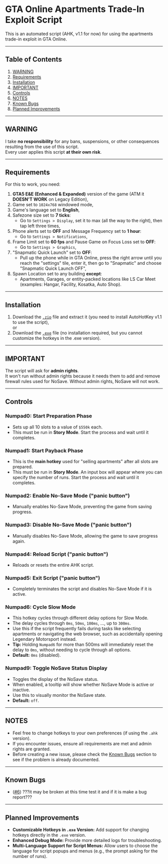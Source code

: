 # GTA Online Apartments Trade-In Exploit Script

This is an automated script (AHK, v1.1 for now) for using the apartments trade-in exploit in GTA Online.

---

## Table of Contents
1. [WARNING](#warning)
2. [Requirements](#requirements)
3. [Installation](#installation)
4. [IMPORTANT](#important)
5. [Controls](#controls)
6. [NOTES](#notes)
7. [Known Bugs](#known-bugs)
8. [Planned Improvements](#planned-improvements)

---

## WARNING
I take **no responsibility** for any bans, suspensions, or other consequences resulting from the use of this script.  
Every user applies this script **at their own risk**.

---

## Requirements
For this to work, you need:
1. **GTA5 E&E (Enhanced & Expanded)** version of the game (ATM it **DOESN'T WORK** on Legacy Edition),
2. Game set to `1024x768` windowed mode,
3. Game's language set to **English**,
4. Safezone size set to **7 ticks**:
   - Go to `Settings > Display`, set it to max (all the way to the right), then tap left three times,
5. Phone alerts set to **OFF** and Message Frequency set to **1 hour**:
   - Go to `Settings > Notifications`,
6. Frame Limit set to **60 fps** and Pause Game on Focus Loss set to **OFF**:
   - Go to `Settings > Graphics`,
7. "Snapmatic Quick Launch" set to **OFF**:
   - Pull up the phone while in GTA Online, press the right arrow until you reach the "settings" tile, enter it, then go to "Snapmatic" and choose "Snapmatic Quick Launch OFF",
8. Spawn Location set to any building **except**:
   - Apartments, Garages, or entity-packed locations like LS Car Meet (examples: Hangar, Facility, Kosatka, Auto Shop).

---

## Installation
1. Download the [`.zip`](https://github.com/tetriskillerh/gtaoautoapps-Fix/releases/latest) file and extract it (you need to install AutoHotKey v1.1 to use the script),  
   or  
2. Download the [`.exe`](https://github.com/tetriskillerh/gtaoautoapps-Fix/releases/latest) file (no installation required, but you cannot customize the hotkeys in the .exe version).

---

## IMPORTANT
The script will ask for **admin rights**.  
It won't run without admin rights because it needs them to add and remove firewall rules used for NoSave. Without admin rights, NoSave will not work.

---

## Controls
### **Numpad0**: Start Preparation Phase  
- Sets up all 10 slots to a value of `$550k` each.  
- This must be run in **Story Mode**. Start the process and wait until it completes.

### **Numpad1**: Start Payback Phase  
- This is the **main hotkey** used for "selling apartments" after all slots are prepared.  
- This must be run in **Story Mode**. An input box will appear where you can specify the number of runs. Start the process and wait until it completes.

### **Numpad2**: Enable No-Save Mode ("panic button")  
- Manually enables No-Save Mode, preventing the game from saving progress.

### **Numpad3**: Disable No-Save Mode ("panic button")  
- Manually disables No-Save Mode, allowing the game to save progress again.

### **Numpad4**: Reload Script ("panic button")  
- Reloads or resets the entire AHK script.

### **Numpad5**: Exit Script ("panic button")  
- Completely terminates the script and disables No-Save Mode if it is active.

### **Numpad6**: Cycle Slow Mode  
- This hotkey cycles through different delay options for Slow Mode.  
- The delay cycles through `0ms`, `50ms`, `100ms`, ..., up to `300ms`.  
- Use this if the script frequently fails during tasks like selecting apartments or navigating the web browser, such as accidentally opening Legendary Motorsport instead.  
- **Tip:** Holding `Numpad6` for more than 500ms will immediately reset the delay to `0ms`, without needing to cycle through all options.
- **Default:** `0ms` (disabled).

### **Numpad9**: Toggle NoSave Status Display  
- Toggles the display of the NoSave status.  
- When enabled, a tooltip will show whether NoSave Mode is active or inactive.
- Use this to visually monitor the NoSave state.
- **Default:** `off`.

---

## NOTES
- Feel free to change hotkeys to your own preferences (if using the `.ahk` version).
- If you encounter issues, ensure all requirements are met and admin rights are granted.
- Before creating a new issue, please check the [Known Bugs](#known-bugs) section to see if the problem is already documented.

---

## Known Bugs
- ([#6](https://github.com/tetriskillerh/gtaoautoapps-Fix/issues/6)) ???it may be broken at this time test it and if it is make a bug report???

---

## Planned Improvements
- **Customizable Hotkeys in `.exe` Version:** Add support for changing hotkeys directly in the `.exe` version.
- **Enhanced Debug Mode:** Provide more detailed logs for troubleshooting.
- **Multi-Language Support for Script Menus:** Allow users to choose the language for script popups and menus (e.g., the prompt asking for the number of runs).
